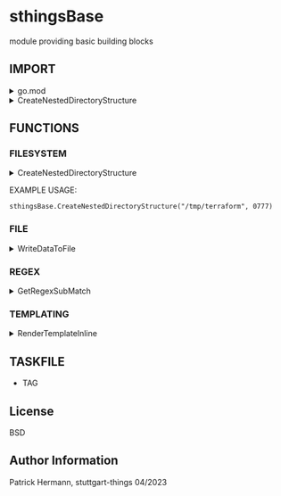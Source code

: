 # sthingsBase
module providing basic building blocks

## IMPORT

<details><summary>go.mod</summary>
	
```
module github..
go 1.20

require (
  ..
  github.com/stuttgart-things/sthingsBase v0.1.3
  ..
)
```

</details>

<details><summary>CreateNestedDirectoryStructure</summary>
  tbd!
</details>

## FUNCTIONS

### FILESYSTEM

<details><summary>CreateNestedDirectoryStructure</summary>
  tbd!
</details>

  EXAMPLE USAGE:
  ```
  sthingsBase.CreateNestedDirectoryStructure("/tmp/terraform", 0777)
  ```

### FILE

<details><summary>WriteDataToFile</summary>
  tbd!
</details>

### REGEX

<details><summary>GetRegexSubMatch</summary>
  tbd!
</details>

### TEMPLATING

<details><summary>RenderTemplateInline</summary>
 
  INPUT:
 
  | templateData | renderOption | delimStart | delimEnd | templateVariables         |
  |--------------|--------------|------------|----------|------------------------   |
  | string       | string       | string     | string   | map[string]interface{}   |
  | hello {{ .name }}   | "missingkey=zero"    | "{{"        |  "}}"     | vars:= map[string]interface{}{"name": "delicious",}                        
  
  OUTPUT:
 
  | yamlBytes | err   |
  |-----------|-------|
  | []byte    | error |
  |           |       |

  EXAMPLE USAGE:
  ```
  ...
  yamlBytes, err := sthingsBase.RenderTemplateInline(
	metaDataFile.template, 
	"missingkey=zero", 
	"{{", 
	"}}", 
	chartData)
  
  if err != nil {
    log.Fatal(err)
  }
  ```
  
</details>

TASKFILE
-------
* TAG

License
-------

BSD

Author Information
------------------

Patrick Hermann, stuttgart-things 04/2023
